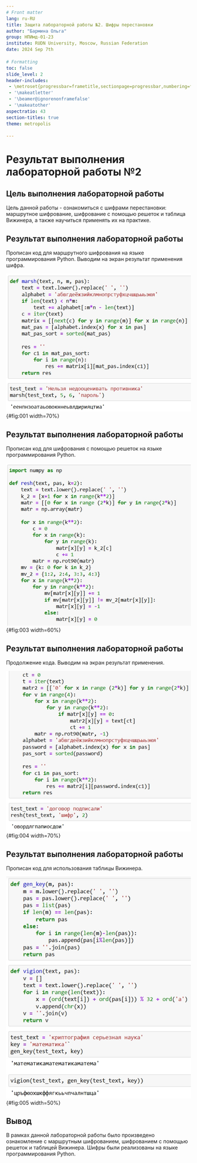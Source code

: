 ```yaml
---
# Front matter
lang: ru-RU
title: Защита лабораторной работы №2. Шифры перестановки
author: "Бармина Ольга"
group: НПИмд-01-23
institute: RUDN University, Moscow, Russian Federation
date: 2024 Sep 7th

# Formatting
toc: false
slide_level: 2
header-includes: 
 - \metroset{progressbar=frametitle,sectionpage=progressbar,numbering=fraction}
 - '\makeatletter'
 - '\beamer@ignorenonframefalse'
 - '\makeatother'
aspectratio: 43
section-titles: true
theme: metropolis

---
```


# Результат выполнения лабораторной работы №2

## Цель выполнения лабораторной работы 

Цель данной работы - ознакомиться с шифрами перестановки: маршрутное шифрование, шифрование с помощью решеток и таблица Вижинера, а также научиться применять их на практике.

## Результат выполнения лабораторной работы

Прописан код для маршрутного шифрования на языке программирования Python. Выводим на экран результат применения шифра.

![Маршрутное шифрование](images/1.jpg){#fig:001 width=70%}

## Результат выполнения лабораторной работы

Прописан код для шифрования с помощью решеток на языке программирования Python.

![Шифрование с помощью решеток](images/2.jpg){#fig:003 width=60%}

## Результат выполнения лабораторной работы

Продолжение кода. Выводим на экран результат применения.

![Результат применения](images/3.jpg){#fig:004 width=70%}

## Результат выполнения лабораторной работы

Прописан код для использования таблицы Вижинера.

![Таблица Вижинера](images/4.jpg){#fig:005 width=50%}

## Вывод 

В рамках данной лабораторной работы было произведено ознакомление с маршрутным шифрованием, шифрованием с помощью решеток и таблицей Вижинера.
Шифры были реализованы на языке программирования Python.
